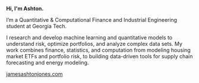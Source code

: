 **Hi, I'm Ashton.**

I’m a Quantitative & Computational Finance and Industrial Engineering student at Georgia Tech.

I research and develop machine learning and quantitative models to understand risk, optimize portfolios, and analyze complex data sets. My work combines finance, statistics, and computation from modeling housing market ETFs and portfolio risk, to building data-driven tools for supply chain forecasting and energy modeling.

[jamesashtonjones.com](https://jamesashtonjones.com)
